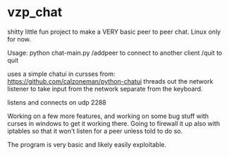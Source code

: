 # vzp_chat
shitty little fun project to make a VERY basic peer to peer chat.  Linux only for now.

Usage:  python chat-main.py
/addpeer to connect to another client
/quit to quit

uses a simple chatui in cursses from:  https://github.com/calzoneman/python-chatui
threads out the network listener to take input from the network separate from the keyboard.

listens and connects on udp 2288

Working on a few more features, and working on some bug stuff with curses in windows to get it working there.
Going to firewall it up also with iptables so that it won't listen for a peer unless told to do so.  

The program is very basic and likely easily exploitable.
